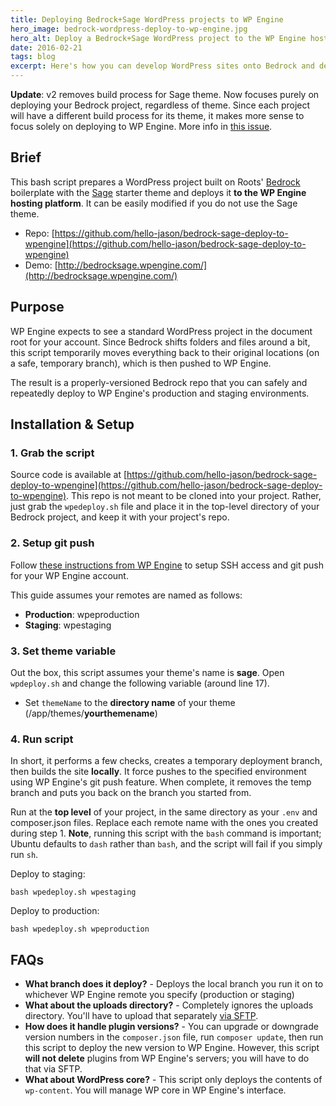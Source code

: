 ```yaml
---
title: Deploying Bedrock+Sage WordPress projects to WP Engine
hero_image: bedrock-wordpress-deploy-to-wp-engine.jpg
hero_alt: Deploy a Bedrock+Sage WordPress project to the WP Engine hosting platform
date: 2016-02-21
tags: blog
excerpt: Here's how you can develop WordPress sites onto Bedrock and deploy to the WP Engine hosting platform.
---
```


<div class="alert alert-warning">
  <p><strong>Update</strong>: v2 removes build process for Sage theme. Now focuses purely on deploying your Bedrock project, regardless of theme. Since each project will have a different build process for its theme, it makes more sense to focus solely on deploying to WP Engine. More info in <a href="https://github.com/hello-jason/bedrock-deploy-to-wpengine/issues/13">this issue</a>.</p>
</div>

## Brief

This bash script prepares a WordPress project built on Roots' [Bedrock](https://roots.io/bedrock/) boilerplate with the [Sage](https://roots.io/sage/) starter theme and deploys it **to the WP Engine hosting platform**. It can be easily modified if you do not use the Sage theme.

* Repo: [https://github.com/hello-jason/bedrock-sage-deploy-to-wpengine](https://github.com/hello-jason/bedrock-sage-deploy-to-wpengine)
* Demo: [http://bedrocksage.wpengine.com/](http://bedrocksage.wpengine.com/)

## Purpose

WP Engine expects to see a standard WordPress project in the document root for your account. Since Bedrock shifts folders and files around a bit, this script temporarily moves everything back to their original locations (on a safe, temporary branch), which is then pushed to WP Engine.

The result is a properly-versioned Bedrock repo that you can safely and repeatedly deploy to WP Engine's production and staging environments.

## Installation &amp; Setup

### 1. Grab the script

Source code is available at [https://github.com/hello-jason/bedrock-sage-deploy-to-wpengine](https://github.com/hello-jason/bedrock-sage-deploy-to-wpengine). This repo is not meant to be cloned into your project. Rather, just grab the `wpedeploy.sh` file and place it in the top-level directory of your Bedrock project, and keep it with your project's repo.

### 2. Setup git push

Follow [these instructions from WP Engine](https://wpengine.com/git/) to setup SSH access and git push for your WP Engine account.

This guide assumes your remotes are named as follows:

* **Production**: wpeproduction
* **Staging**: wpestaging

### 3. Set theme variable

Out the box, this script assumes your theme's name is **sage**. Open `wpdeploy.sh` and change the following variable (around line 17).

* Set `themeName` to the **directory name** of your theme (/app/themes/**yourthemename**)

### 4. Run script

In short, it performs a few checks, creates a temporary deployment branch, then builds the site **locally**. It force pushes to the specified environment using WP Engine's git push feature. When complete, it removes the temp branch and puts you back on the branch you started from.

Run at the **top level** of your project, in the same directory as your `.env` and composer.json files. Replace each remote name with the ones you created during step 1. **Note**, running this script with the `bash` command is important; Ubuntu defaults to `dash` rather than `bash`, and the script will fail if you simply run `sh`.

Deploy to staging:

```
bash wpedeploy.sh wpestaging
```

Deploy to production:

```
bash wpedeploy.sh wpeproduction
```

## FAQs

* **What branch does it deploy?** - Deploys the local branch you run it on to whichever WP Engine remote you specify (production or staging)
* **What about the uploads directory?** - Completely ignores the uploads directory. You'll have to upload that separately [via SFTP](https://wpengine.com/support/sftp/).
* **How does it handle plugin versions?** - You can upgrade or downgrade version numbers in the `composer.json` file, run `composer update`, then run this script to deploy the new version to WP Engine. However, this script **will not delete** plugins from WP Engine's servers; you will have to do that via SFTP.
* **What about WordPress core?** - This script only deploys the contents of `wp-content`. You will manage WP core in WP Engine's interface.

